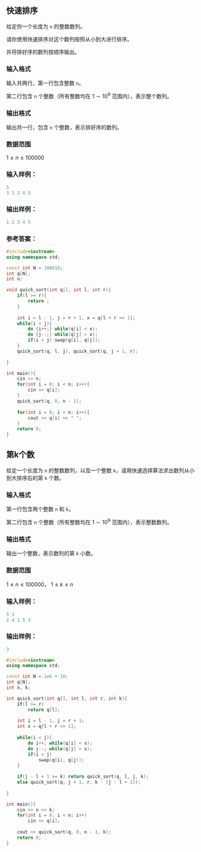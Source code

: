 ## 快速排序

给定你一个长度为 `n` 的整数数列。

请你使用快速排序对这个数列按照从小到大进行排序。

并将排好序的数列按顺序输出。

### 输入格式

输入共两行，第一行包含整数 `n`。

第二行包含 `n` 个整数（所有整数均在 $1∼10^9$ 范围内），表示整个数列。

### 输出格式

输出共一行，包含 `n` 个整数，表示排好序的数列。

### 数据范围

$1≤n≤100000$

### 输入样例：

```c
5
3 1 2 4 5
```

### 输出样例：

```c
1 2 3 4 5
```

### 参考答案：

```c++
#include<iostream>
using namespace std;

const int N = 100010;
int q[N];
int n;

void quick_sort(int q[], int l, int r){
    if(l >= r){
        return ;
    }
    
    int i = l - 1, j = r + 1, x = q[l + r >> 1];
    while(i < j){
        do {i++;} while(q[i] < x);
        do {j--;} while(q[j] > x);
        if(i < j) swap(q[i], q[j]);
    }
    quick_sort(q, l, j), quick_sort(q, j + 1, r);
    
}

int main(){
    cin >> n;
    for(int i = 0; i < n; i++){
        cin >> q[i];
    }
    quick_sort(q, 0, n - 1);
    
    for(int i = 0; i < n; i++){
        cout << q[i] << " ";
    }
    return 0;
}
```



## 第k个数

给定一个长度为 `n` 的整数数列，以及一个整数 `k`，请用快速选择算法求出数列从小到大排序后的第 `k` 个数。

### 输入格式

第一行包含两个整数 `n` 和 `k`。

第二行包含 `n` 个整数（所有整数均在 $1∼10^9$ 范围内），表示整数数列。

### 输出格式

输出一个整数，表示数列的第 `k` 小数。

### 数据范围

$1≤n≤100000$，
$1≤k≤n$

### 输入样例：

```c
5 3
2 4 1 5 3
```

### 输出样例：

```c
3
```



```c++
#include<iostream>
using namespace std;

const int N = 1e6 + 10;
int q[N];
int n, k;

int quick_sort(int q[], int l, int r, int k){
    if(l >= r)
        return q[l];
    
    int i = l - 1, j = r + 1;
    int x = q[l + r >> 1];
    
    while(i < j){
        do i++; while(q[i] < x);
        do j--; while(q[j] > x);
        if(i < j)
            swap(q[i], q[j]);
    }
    
    if(j - l + 1 >= k) return quick_sort(q, l, j, k);
    else quick_sort(q, j + 1, r, k - (j - l + 1));
    
}

int main(){
    cin >> n >> k;
    for(int i = 0; i < n; i++)
        cin >> q[i];
    
    cout << quick_sort(q, 0, n - 1, k);
    return 0;
}
```

